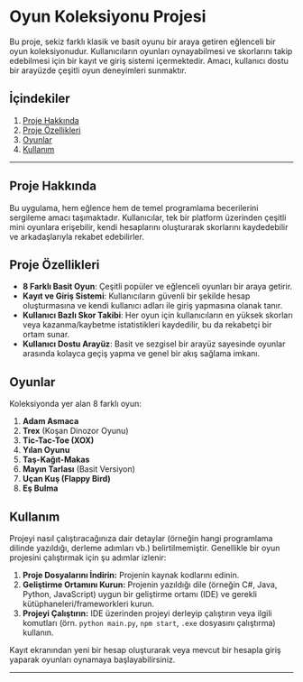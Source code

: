 # Oyun Koleksiyonu Projesi

Bu proje, sekiz farklı klasik ve basit oyunu bir araya getiren eğlenceli bir oyun koleksiyonudur. Kullanıcıların oyunları oynayabilmesi ve skorlarını takip edebilmesi için bir kayıt ve giriş sistemi içermektedir. Amacı, kullanıcı dostu bir arayüzde çeşitli oyun deneyimleri sunmaktır.

## İçindekiler

1.  [Proje Hakkında](#proje-hakkında)
2.  [Proje Özellikleri](#proje-özellikleri)
3.  [Oyunlar](#oyunlar)
4.  [Kullanım](#kullanım)

---

## Proje Hakkında

Bu uygulama, hem eğlence hem de temel programlama becerilerini sergileme amacı taşımaktadır. Kullanıcılar, tek bir platform üzerinden çeşitli mini oyunlara erişebilir, kendi hesaplarını oluşturarak skorlarını kaydedebilir ve arkadaşlarıyla rekabet edebilirler.

## Proje Özellikleri

* **8 Farklı Basit Oyun**: Çeşitli popüler ve eğlenceli oyunları bir araya getirir.
* **Kayıt ve Giriş Sistemi**: Kullanıcıların güvenli bir şekilde hesap oluşturmasına ve kendi kullanıcı adları ile giriş yapmasına olanak tanır.
* **Kullanıcı Bazlı Skor Takibi**: Her oyun için kullanıcıların en yüksek skorları veya kazanma/kaybetme istatistikleri kaydedilir, bu da rekabetçi bir ortam sunar.
* **Kullanıcı Dostu Arayüz**: Basit ve sezgisel bir arayüz sayesinde oyunlar arasında kolayca geçiş yapma ve genel bir akış sağlama imkanı.

## Oyunlar

Koleksiyonda yer alan 8 farklı oyun:

1.  **Adam Asmaca**
2.  **Trex** (Koşan Dinozor Oyunu)
3.  **Tic-Tac-Toe (XOX)**
4.  **Yılan Oyunu**
5.  **Taş-Kağıt-Makas**
6.  **Mayın Tarlası** (Basit Versiyon)
7.  **Uçan Kuş (Flappy Bird)**
8.  **Eş Bulma**

## Kullanım

Projeyi nasıl çalıştıracağınıza dair detaylar (örneğin hangi programlama dilinde yazıldığı, derleme adımları vb.) belirtilmemiştir. Genellikle bir oyun projesini çalıştırmak için şu adımlar izlenir:

1.  **Proje Dosyalarını İndirin:** Projenin kaynak kodlarını edinin.
2.  **Geliştirme Ortamını Kurun:** Projenin yazıldığı dile (örneğin C#, Java, Python, JavaScript) uygun bir geliştirme ortamı (IDE) ve gerekli kütüphaneleri/frameworkleri kurun.
3.  **Projeyi Çalıştırın:** IDE üzerinden projeyi derleyip çalıştırın veya ilgili komutları (örn. `python main.py`, `npm start`, `.exe` dosyasını çalıştırma) kullanın.

Kayıt ekranından yeni bir hesap oluşturarak veya mevcut bir hesapla giriş yaparak oyunları oynamaya başlayabilirsiniz.

---
